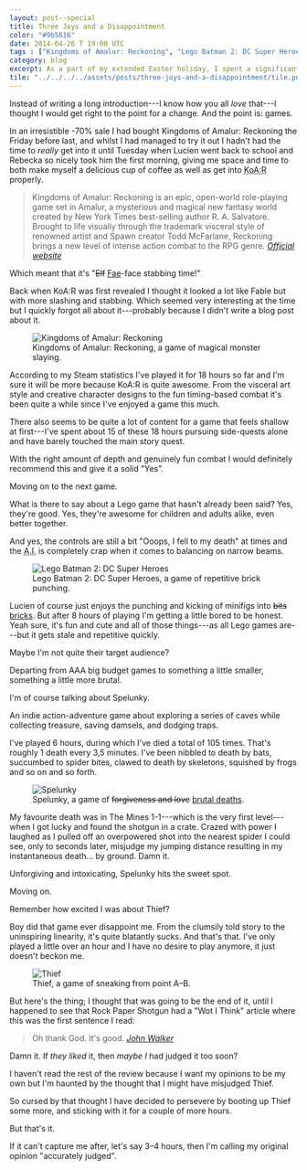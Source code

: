 ```yaml
---
layout: post--special
title: Three Joys and a Disappointment
color: "#9b5616"
date: 2014-04-26 T 19:00 UTC
tags : ["Kingdoms of Amalur: Reckoning", "Lego Batman 2: DC Super Heroes", Spelunky, Thief, Gaming, Review]
category: blog
excerpt: As a part of my extended Easter holiday, I spent a significant portion of the time playing an assortment of games. Steam sales will do that to you.
tile: "../../../../assets/posts/three-joys-and-a-disappointment/tile.png"
---
```

Instead of writing a long introduction---I know how you all *love* that---I thought I would get right to the point for a change. And the point is: games.

In an irresistible -70% sale I had bought Kingdoms of Amalur: Reckoning the Friday before last, and whilst I had managed to try it out I hadn't had the time to *really* get into it until Tuesday when Lucien went back to school and Rebecka so nicely took him the first morning, giving me space and time to both make myself a delicious cup of coffee as well as get into <abbr title="Kingdoms of Amalur: Reckoning">KoA:R</abbr> properly.

> Kingdoms of Amalur: Reckoning is an epic, open-world role-playing game set in Amalur, a mysterious and magical new fantasy world created by New York Times best-selling author R. A. Salvatore. Brought to life  visually through the trademark visceral style of renowned artist and Spawn creator Todd McFarlane, Reckoning brings a new level of intense action combat to the RPG genre. <cite>[Official website][ea]</cite>

Which meant that it's "<del>Elf</del> <ins>Fae</ins>-face stabbing time!"

Back when <abbr>KoA:R</abbr> was first revealed I thought it looked a lot like Fable but with more slashing and stabbing. Which seemed very interesting at the time but I quickly forgot all about it---probably because I didn't write a blog post about it.

<div>
<figure>
	<img src="../../../../assets/posts/three-joys-and-a-disappointment/kingdoms-of-amalur-reckoning.jpg" alt="Kingdoms of Amalur: Reckoning">
	<figcaption>Kingdoms of Amalur: Reckoning, a game of magical monster slaying.</figcaption>
</figure>
</div>

According to my Steam statistics I've played it for 18 hours so far and I'm sure it will be more because <abbr>KoA:R</abbr> is quite awesome. From the visceral art style and creative character designs to the fun timing-based combat it's been quite a while since I've enjoyed a game this much.

There also seems to be quite a lot of content for a game that feels shallow at first---I've spent about 15 of these 18 hours pursuing side-quests alone and have barely touched the main story quest.

With the right amount of depth and genuinely fun combat I would definitely recommend this and give it a solid "Yes".

Moving on to the next game.

What is there to say about a Lego game that hasn't already been said? Yes, they're good. Yes, they're awesome for children and adults alike, even better together.

And yes, the controls are still a bit "Ooops, I fell to my death" at times and the <abbr title="Artificial Intelligense">A.I.</abbr> is completely crap when it comes to balancing on narrow beams.

<div>
<figure>
	<img src="../../../../assets/posts/three-joys-and-a-disappointment/lego-batman-2-dc-super-heroes.jpg" alt="Lego Batman 2: DC Super Heroes">
	<figcaption>Lego Batman 2: DC Super Heroes, a game of repetitive brick punching.</figcaption>
</figure>
</div>

Lucien of course just enjoys the punching and kicking of minifigs into <del>bits</del> <ins>bricks</ins>. But after 8 hours of playing I'm getting a little bored to be honest. Yeah sure, it's fun and cute and all of those things---as all Lego games are---but it gets stale and repetitive quickly.

Maybe I'm not quite their target audience?

Departing from AAA big budget games to something a little smaller, something a little more brutal.

I'm of course talking about Spelunky.

An indie action-adventure game about exploring a series of caves while collecting treasure, saving damsels, and dodging traps.

I've played 6 hours, during which I've died a total of 105 times. That's roughly 1 death every 3,5 minutes. I've been nibbled to death by bats, succumbed to spider bites, clawed to death by skeletons, squished by frogs and so on and so forth.

<div>
<figure>
	<img src="../../../../assets/posts/three-joys-and-a-disappointment/spelunky-a-game-of-forgiveness-and-love.jpg" alt="Spelunky">
	<figcaption>Spelunky, a game of <del>forgiveness and love</del> <ins>brutal deaths</ins>.</figcaption>
</figure>
</div>

My favourite death was in The Mines 1-1---which is the very first level---when I got lucky and found the shotgun in a crate. Crazed with power I laughed as I pulled off an overpowered shot into the nearest spider I could see, only to seconds later, misjudge my jumping distance resulting in my instantaneous death... by ground. Damn it.

Unforgiving and intoxicating, Spelunky hits the sweet spot.

Moving on.

Remember how excited I was about Thief?

Boy did that game ever disappoint me. From the clumsily told story to the uninspiring linearity, it's quite blatantly sucks. And that's that. I've only played a little over an hour and I have no desire to play anymore, it just doesn't beckon me.

<div>
<figure>
	<img src="../../../../assets/posts/three-joys-and-a-disappointment/thief-4.jpg" alt="Thief">
	<figcaption>Thief, a game of sneaking from point A–B.</figcaption>
</figure>
</div>

But here's the thing; I thought that was going to be the end of it, until I happened to see that Rock Paper Shotgun had a "Wot I Think" article where this was the first sentence I read:

> Oh thank God. It's good. <cite>[John Walker][rps]</cite>

Damn it. If *they liked* it, then *maybe I* had judged it too soon?

I haven't read the rest of the review because I want my opinions to be my own but I'm haunted by the thought that I might have misjudged Thief.

So cursed by that thought I have decided to persevere by booting up Thief some more, and sticking with it for a couple of more hours.

But that's it.

If it can't capture me after, let's say 3–4 hours, then I'm calling my original opinion "accurately judged".

[ea]: http://www.ea.com/kingdoms-of-amalur-reckoning
[rps]: http://www.rockpapershotgun.com/2014/02/24/thief-review/